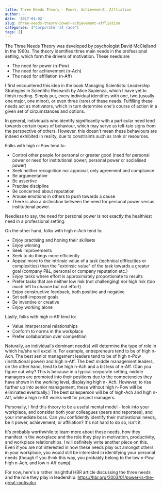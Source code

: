 ```yaml
---
title: Three Needs Theory - Power, Achievement, Affliation
author: ~
date: '2017-01-02'
slug: three-needs-theory-power-achievement-affliation
categories: ["Corporate rat race"]
tags: []
---
```

The Three Needs Theory was developed by psychologist David McClelland in the 1960s. The theory identifies three main needs in the professional setting, which form the drivers of motivation. These needs are

* The need for power (n-Pow)
* The need for achievement (n-Ach)
* The need for affiliation (n-Aff)

I first encountered this idea in the book Managing Scientists: Leadership Strategies in Scientific Research by Alice Sapienza, which I have yet to finish reading. Simply put, every individual identifies with one, two (usually one major, one minor), or even three (rare) of these needs. Fulfilling these needs act as motivators, which in turn determine one's course of action in a given set of circumstances and options.

In general, individuals who identify significantly with a particular need tend towards certain types of behaviour, which may serve as tell-tale signs from the perspective of others. However, this doesn't mean these behaviours are indeed exhibited in reality, due to constraints such as rank or resources.

Folks with high n-Pow tend to:

* Control other people for personal or greater good (need for personal power or need for institutional power; personal power or socialised power)
* Seek neither recognition nor approval, only agreement and compliance
* Be argumentative
* Be assertive
* Practise discipline
* Be concerned about reputation
* Arouse emotions in others to push towards a cause
* There is also a distinction between the need for personal power versus institutional power.

Needless to say, the need for personal power is not exactly the healthiest need in a professional setting.

On the other hand, folks with high n-Ach tend to:

* Enjoy practising and honing their skillsets
* Enjoy winning
* Seek improvements
* Seek to do things more efficiently
* Appeal more to the intrinsic value of a task (technical difficulties or complexities) than the "extrinsic value" of the task towards a greater goal (company P&L, personal or company reputation etc.)
* Enjoy tasks where effort is approximately proportionate to results
* Prefer tasks that are neither low risk (not challenging) nor high risk (too much left to chance but not effort)
* Enjoy constructive feedback, both positive and negative
* Set self-imposed goals
* Be inventive or creative
* Enjoy working alone

Lastly, folks with high n-Aff tend to:

* Value interpersonal relationships
* Conform to norms in the workplace
* Prefer collaboration over competition

Naturally, an individual's dominant need(s) will determine the type of role in which he/she will excel in. For example, entrepreneurs tend to be of high n-Ach. The best senior management leaders tend to be of high n-Pow (institutional power) and high n-Aff. The best middle management leaders, on the other hand, tend to be high n-Ach and a bit less of n-Aff. (Can you figure out why? This is because in a typical corporate setting, middle managers are promoted into their positions due to the competencies they have shown in the working level, displaying high n- Ach. However, to rise further up into senior management, these without high n-Pow will be eliminated eventually.) The best salesperson will be of high-Ach and high n-Aff, while a high n-Aff works well for project managers.

Personally, I find this theory to be a useful mental model - look into your workplace, and consider both your colleagues (peers and reportees), and your immediate boss. Can you confidently identify their motivational needs, be it power, achievement, or affiliation? It's not hard to do so, isn't it 

It's probably worthwhile to learn more about these needs, how they manifest in the workplace and the role they play in motivation, productivity, and workplace relationships. I will definitely write another piece on this. Even if you are not interested in how these needs play out amongst others in your workplace, you would still be interested in identifying your personal needs (though if you think this way, you probably belong to the low n-Pow, high n-Ach, and low n-Aff camp).

For now, here's a rather insightful HBR article discussing the three needs and the role they play in leadership: https://hbr.org/2003/01/power-is-the-great-motivator